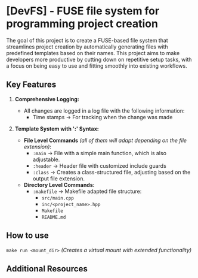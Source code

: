 # [DevFS] - FUSE file system for programming project creation

The goal of this project is to create a FUSE-based file system that streamlines project creation by automatically generating files with predefined templates based on their names. This project aims to make developers more productive by cutting down on repetitive setup tasks, with a focus on being easy to use and fitting smoothly into existing workflows.

## Key Features

1. **Comprehensive Logging:**
   - All changes are logged in a log file with the following information:
      - Time stamps &rarr; For tracking when the change was made

2. **Template System with ':' Syntax:**
   - **File Level Commands** *(all of them will adapt depending on the file extension)*:
       - `:main` &rarr; File with a simple main function, which is also adjustable.
       - `:header` &rarr; Header file with customized include guards
       - `:class` &rarr; Creates a class-structured file, adjusting based on the output file extension.
   - **Directory Level Commands:**
     - `:makefile` &rarr; Makefile adapted file structure:
       - `src/main.cpp` 
       - `inc/<project_name>.hpp`
       - `Makefile`
       - `README.md`

## How to use

`make run <mount_dir>` *(Creates a virtual mount with extended functionality)*

## Additional Resources
